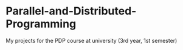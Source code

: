 # Parallel-and-Distributed-Programming
My projects for the PDP course at university (3rd year, 1st semester)
